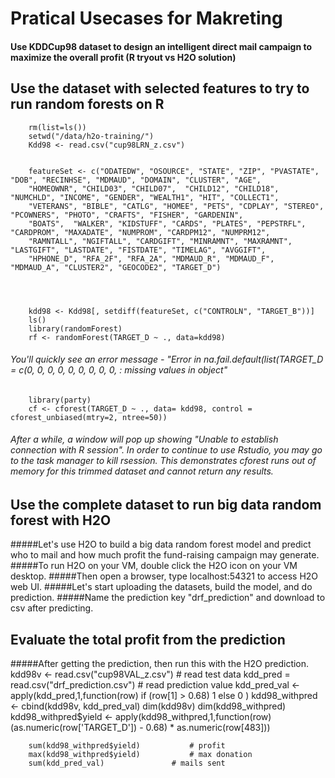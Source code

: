 # Pratical Usecases for Makreting
#### Use KDDCup98 dataset to design an intelligent direct mail campaign to maximize the overall profit (R tryout vs H2O solution)

## Use the dataset with selected features to try to run random forests on R

        rm(list=ls())
        setwd("/data/h2o-training/")
        Kdd98 <- read.csv("cup98LRN_z.csv")


        featureSet <- c("ODATEDW", "OSOURCE", "STATE", "ZIP", "PVASTATE", "DOB", "RECINHSE", "MDMAUD", "DOMAIN", "CLUSTER", "AGE",
        "HOMEOWNR", "CHILD03", "CHILD07",  "CHILD12", "CHILD18", "NUMCHLD", "INCOME", "GENDER", "WEALTH1", "HIT", "COLLECT1",
        "VETERANS", "BIBLE", "CATLG", "HOMEE", "PETS", "CDPLAY", "STEREO", "PCOWNERS", "PHOTO", "CRAFTS", "FISHER", "GARDENIN",
        "BOATS",  "WALKER", "KIDSTUFF", "CARDS", "PLATES", "PEPSTRFL", "CARDPROM", "MAXADATE", "NUMPROM", "CARDPM12", "NUMPRM12",
        "RAMNTALL", "NGIFTALL", "CARDGIFT", "MINRAMNT", "MAXRAMNT", "LASTGIFT", "LASTDATE", "FISTDATE", "TIMELAG", "AVGGIFT",
        "HPHONE_D", "RFA_2F", "RFA_2A", "MDMAUD_R", "MDMAUD_F", "MDMAUD_A", "CLUSTER2", "GEOCODE2", "TARGET_D")




        kdd98 <- Kdd98[, setdiff(featureSet, c("CONTROLN", "TARGET_B"))]
        ls()
        library(randomForest)
        rf <- randomForest(TARGET_D ~ ., data=kdd98)

###### You'll quickly see an error message - "Error in na.fail.default(list(TARGET_D = c(0, 0, 0, 0, 0, 0, 0, 0, 0,  :   missing values in object"

		library(party)
		cf <- cforest(TARGET_D ~ ., data= kdd98, control = cforest_unbiased(mtry=2, ntree=50))


###### After a while, a window will pop up showing "Unable to establish connection with R session". In order to continue to use Rstudio, you may go to the task manager to kill rsession. This demonstrates cforest runs out of memory for this trimmed dataset and cannot return any results.

## Use the complete dataset to run big data random forest with H2O

#####Let's use H2O to build a big data random forest model and predict who to mail and how much profit the fund-raising campaign may generate.
#####To run H2O on your VM, double click the H2O icon on your VM desktop.
#####Then open a browser, type localhost:54321 to access H2O web UI.
#####Let's start uploading the datasets, build the model, and do prediction.
#####Name the prediction key "drf_prediction" and download to csv after predicting.

## Evaluate the total profit from the prediction
#####After getting the prediction, then run this with the H2O prediction.
        kdd98v <- read.csv("cup98VAL_z.csv")		# read test data
        kdd_pred = read.csv("drf_prediction.csv")		# read prediction value
        kdd_pred_val <- apply(kdd_pred,1,function(row) if (row[1] > 0.68) 1 else 0 )
        kdd98_withpred <- cbind(kdd98v, kdd_pred_val)
        dim(kdd98v)
        dim(kdd98_withpred)
        kdd98_withpred$yield <- apply(kdd98_withpred,1,function(row) (as.numeric(row['TARGET_D']) - 0.68) * as.numeric(row[483]))



        sum(kdd98_withpred$yield)			# profit
        max(kdd98_withpred$yield)			# max donation
        sum(kdd_pred_val)				# mails sent




